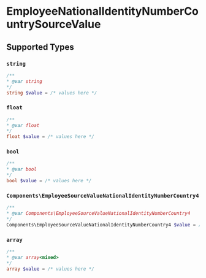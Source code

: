 # EmployeeNationalIdentityNumberCountrySourceValue


## Supported Types

### `string`

```php
/**
* @var string
*/
string $value = /* values here */
```

### `float`

```php
/**
* @var float
*/
float $value = /* values here */
```

### `bool`

```php
/**
* @var bool
*/
bool $value = /* values here */
```

### `Components\EmployeeSourceValueNationalIdentityNumberCountry4`

```php
/**
* @var Components\EmployeeSourceValueNationalIdentityNumberCountry4
*/
Components\EmployeeSourceValueNationalIdentityNumberCountry4 $value = /* values here */
```

### `array`

```php
/**
* @var array<mixed>
*/
array $value = /* values here */
```

